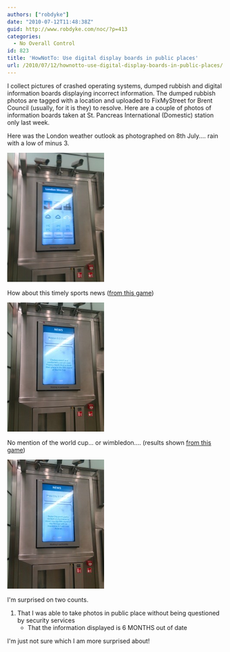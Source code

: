 ```yaml
---
authors: ["robdyke"]
date: "2010-07-12T11:48:38Z"
guid: http://www.robdyke.com/noc/?p=413
categories:
  - No Overall Control
id: 823
title: 'HowNotTo: Use digital display boards in public places'
url: /2010/07/12/hownotto-use-digital-display-boards-in-public-places/
---
```

I collect pictures of crashed operating systems, dumped rubbish and digital information boards displaying incorrect information. The dumped rubbish photos are tagged with a location and uploaded to FixMyStreet for Brent Council (usually, for it is they) to resolve. Here are a couple of photos of information boards taken at St. Pancreas International (Domestic) station only last week.

Here was the London weather outlook as photographed on 8th July.... rain with a low of minus 3.
  
[<img src="/pubfiles/2010/07/2010-07-08-12.36.11-225x300.jpg" alt="London Weather Outlook" title="2010-07-08 12.36.11" width="225" height="300" class="size-medium wp-image-414" />](/pubfiles/2010/07/2010-07-08-12.36.11.jpg)

How about this timely sports news ([from this game](http://www.guardian.co.uk/football/2010/jan/23/preston-chelsea-fa-cup-live))
  
[<img src="/pubfiles/2010/07/2010-07-08-12.35.37-225x300.jpg" alt="Sports news" title="2010-07-08 12.35.37" width="225" height="300" class="size-medium wp-image-415" />](/pubfiles/2010/07/2010-07-08-12.35.37.jpg)

No mention of the world cup... or wimbledon.... (results shown [from this game](http://www.guardian.co.uk/football/2010/jan/24/stoke-city-arsenal-fa-cup))
  
[<img src="/pubfiles/2010/07/2010-07-08-12.35.51-225x300.jpg" alt="Sports news" title="2010-07-08 12.35.51" width="225" height="300" class="size-medium wp-image-416" />](/pubfiles/2010/07/2010-07-08-12.35.51.jpg)

I'm surprised on two counts.

  1. That I was able to take photos in public place without being questioned by security services 
      * That the information displayed is 6 MONTHS out of date </ol> 
        I'm just not sure which I am more surprised about!